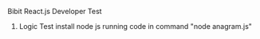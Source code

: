 Bibit React.js Developer Test
1. Logic Test
    install node js
    running code in command "node anagram.js"